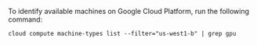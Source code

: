 To identify available machines on Google Cloud Platform, run the following command:

```cloud compute machine-types list --filter="us-west1-b" | grep gpu```
